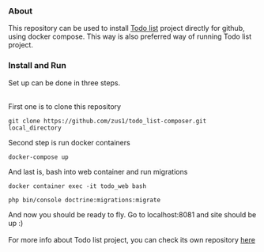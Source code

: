 <h3>About</h3>
This repository can be used to install <a href="https://github.com/zus1/todo_list">Todo list</a> project directly for github, using docker compose.
This way is also preferred way of running Todo list project.
<h3>Install and Run</h3>
Set up can be done in three steps. <br><br>

First one is to clone this repository
<pre><code>git clone https://github.com/zus1/todo_list-composer.git local_directory</code></pre>
Second step is run docker containers
<pre><code>docker-compose up</code></pre>
And last is, bash into web container and run migrations
<pre><code>docker container exec -it todo_web bash</code></pre>
<pre><code>php bin/console doctrine:migrations:migrate</code></pre>
And now you should be ready to fly. Go to localhost:8081 and site should be up :) 
<br><br>
For more info about Todo list project, you can check its own repository 
<a href="https://github.com/zus1/todo_list">here</a>
